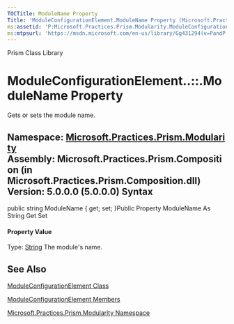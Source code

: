 ```yaml
---
TOCTitle: ModuleName Property
Title: 'ModuleConfigurationElement.ModuleName Property (Microsoft.Practices.Prism.Modularity)'
ms:assetid: 'P:Microsoft.Practices.Prism.Modularity.ModuleConfigurationElement.ModuleName'
ms:mtpsurl: 'https://msdn.microsoft.com/en-us/library/Gg431294(v=PandP.50)'
---
```


Prism Class Library

ModuleConfigurationElement..::.ModuleName Property
==================================================

Gets or sets the module name.

**Namespace:** [Microsoft.Practices.Prism.Modularity](https://msdn.microsoft.com/n:microsoft.practices.prism.modularity)
**Assembly:** Microsoft.Practices.Prism.Composition (in Microsoft.Practices.Prism.Composition.dll) Version: 5.0.0.0 (5.0.0.0)
Syntax
------

<span id="syntaxToggle"></span>public string ModuleName { get; set; }Public Property ModuleName As String Get Set
#### Property Value

Type: [String](http://msdn2.microsoft.com/en-us/library/s1wwdcbf)
The module's name.

See Also
--------

<span id="seeAlsoToggle"></span>
[ModuleConfigurationElement Class](https://msdn.microsoft.com/t:microsoft.practices.prism.modularity.moduleconfigurationelement)

[ModuleConfigurationElement Members](https://msdn.microsoft.com/allmembers.t:microsoft.practices.prism.modularity.moduleconfigurationelement)

[Microsoft.Practices.Prism.Modularity Namespace](https://msdn.microsoft.com/n:microsoft.practices.prism.modularity)

